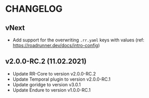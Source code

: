 CHANGELOG
=========

vNext
-------------------
- Add support for the overwriting `.rr.yaml` keys with values (ref: https://roadrunner.dev/docs/intro-config)

v2.0.0-RC.2 (11.02.2021)
-------------------
- Update RR-Core to version v2.0.0-RC.2
- Update Temporal plugin to version v2.0.0-RC.1
- Update goridge to version v3.0.1
- Update Endure to version v1.0.0-RC.1
